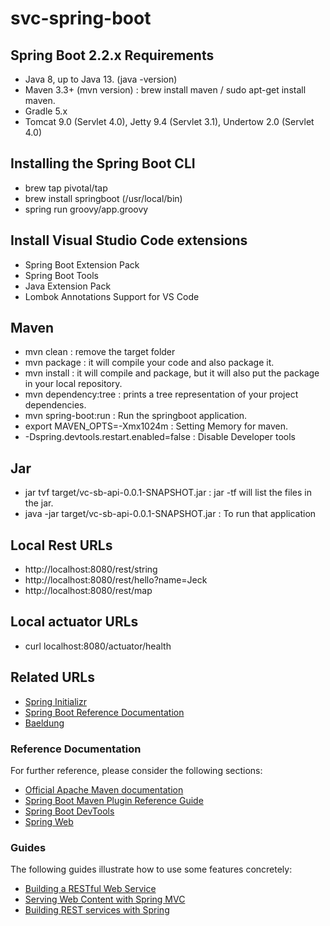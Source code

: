 # svc-spring-boot

## Spring Boot 2.2.x Requirements
* Java 8, up to Java 13. (java -version)
* Maven 3.3+ (mvn version) : brew install maven / sudo apt-get install maven.
* Gradle 5.x
* Tomcat 9.0 (Servlet 4.0), Jetty 9.4 (Servlet 3.1), Undertow 2.0 (Servlet 4.0)

## Installing the Spring Boot CLI
* brew tap pivotal/tap
* brew install springboot  (/usr/local/bin)
* spring run groovy/app.groovy

## Install Visual Studio Code extensions
* Spring Boot Extension Pack
* Spring Boot Tools
* Java Extension Pack
* Lombok Annotations Support for VS Code

## Maven
* mvn clean : remove the target folder
* mvn package : it will compile your code and also package it. 
* mvn install : it will compile and package, but it will also put the package in your local repository. 
* mvn dependency:tree : prints a tree representation of your project dependencies.
* mvn spring-boot:run : Run the springboot application.
* export MAVEN_OPTS=-Xmx1024m : Setting Memory for maven.
* -Dspring.devtools.restart.enabled=false : Disable  Developer tools

## Jar
* jar tvf target/vc-sb-api-0.0.1-SNAPSHOT.jar  : jar -tf will list the files in the jar.
* java -jar target/vc-sb-api-0.0.1-SNAPSHOT.jar : To run that application

## Local Rest URLs
* http://localhost:8080/rest/string
* http://localhost:8080/rest/hello?name=Jeck
* http://localhost:8080/rest/map

## Local actuator URLs
* curl localhost:8080/actuator/health

## Related URLs
* [Spring Initializr](https://start.spring.io/)
* [Spring Boot Reference Documentation](https://docs.spring.io/spring-boot/docs/current/reference/htmlsingle/)
* [Baeldung](https://www.baeldung.com/)

### Reference Documentation
For further reference, please consider the following sections:

* [Official Apache Maven documentation](https://maven.apache.org/guides/index.html)
* [Spring Boot Maven Plugin Reference Guide](https://docs.spring.io/spring-boot/docs/2.2.4.RELEASE/maven-plugin/)
* [Spring Boot DevTools](https://docs.spring.io/spring-boot/docs/2.2.4.RELEASE/reference/htmlsingle/#using-boot-devtools)
* [Spring Web](https://docs.spring.io/spring-boot/docs/2.2.4.RELEASE/reference/htmlsingle/#boot-features-developing-web-applications)

### Guides
The following guides illustrate how to use some features concretely:

* [Building a RESTful Web Service](https://spring.io/guides/gs/rest-service/)
* [Serving Web Content with Spring MVC](https://spring.io/guides/gs/serving-web-content/)
* [Building REST services with Spring](https://spring.io/guides/tutorials/bookmarks/)

